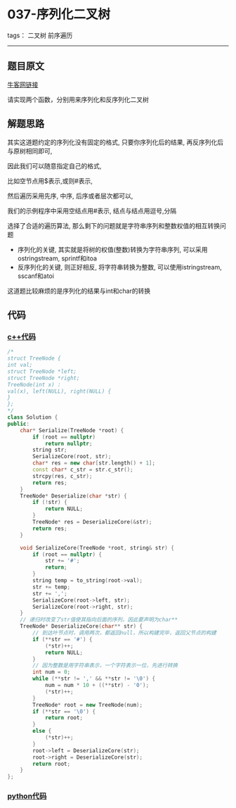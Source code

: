# 037-序列化二叉树

tags： 二叉树 前序遍历

---

## 题目原文

[牛客网链接](https://www.nowcoder.com/practice/cf7e25aa97c04cc1a68c8f040e71fb84?tpId=13&tqId=11214&tPage=4&rp=1&ru=%2Fta%2Fcoding-interviews&qru=%2Fta%2Fcoding-interviews%2Fquestion-ranking)

请实现两个函数，分别用来序列化和反序列化二叉树

## 解题思路

其实这道题约定的序列化没有固定的格式, 只要你序列化后的结果, 再反序列化后与原树相同即可,

因此我们可以随意指定自己的格式,

比如空节点用$表示,或则#表示,

然后遍历采用先序, 中序, 后序或者层次都可以,

我们的示例程序中采用空结点用#表示, 结点与结点用逗号,分隔

选择了合适的遍历算法, 那么剩下的问题就是字符串序列和整数权值的相互转换问题

- 序列化的关键, 其实就是将树的权值(整数)转换为字符串序列, 可以采用ostringstream, sprintf和itoa
- 反序列化的关键, 则正好相反, 将字符串转换为整数, 可以使用istringstream, sscanf和atoi

这道题比较麻烦的是序列化的结果与int和char的转换

## 代码

### [c++代码](./src/cpp/037-序列化二叉树.cpp)

```c++
/*
struct TreeNode {
int val;
struct TreeNode *left;
struct TreeNode *right;
TreeNode(int x) :
val(x), left(NULL), right(NULL) {
}
};
*/
class Solution {
public:
	char* Serialize(TreeNode *root) {
		if (root == nullptr)
			return nullptr;
		string str;
		SerializeCore(root, str);
		char* res = new char[str.length() + 1];
		const char* c_str = str.c_str();
		strcpy(res, c_str);
		return res;
	}
	TreeNode* Deserialize(char *str) {
		if (!str) {
			return NULL;
		}
		TreeNode* res = DeserializeCore(&str);
		return res;
	}

	void SerializeCore(TreeNode *root, string& str) {
		if (root == nullptr) {
			str += '#';
			return;
		}
		string temp = to_string(root->val);
		str += temp;
		str += ',';
		SerializeCore(root->left, str);
		SerializeCore(root->right, str);
	}
	// 递归时改变了str值使其指向后面的序列，因此要声明为char**
	TreeNode* DeserializeCore(char** str) {
		// 到达叶节点时，调用两次，都返回null，所以构建完毕，返回父节点的构建
		if (**str == '#') {
			(*str)++;
			return NULL;
		}
		// 因为整数是用字符串表示，一个字符表示一位，先进行转换
		int num = 0;
		while (**str != ',' && **str != '\0') {
			num = num * 10 + ((**str) - '0');
			(*str)++;
		}
		TreeNode* root = new TreeNode(num);
		if (**str == '\0') {
			return root;
		}
		else {
			(*str)++;
		}
		root->left = DeserializeCore(str);
		root->right = DeserializeCore(str);
		return root;
	}
};
```

### [python代码](./src/python/037-序列化二叉树.py)

```python

```
